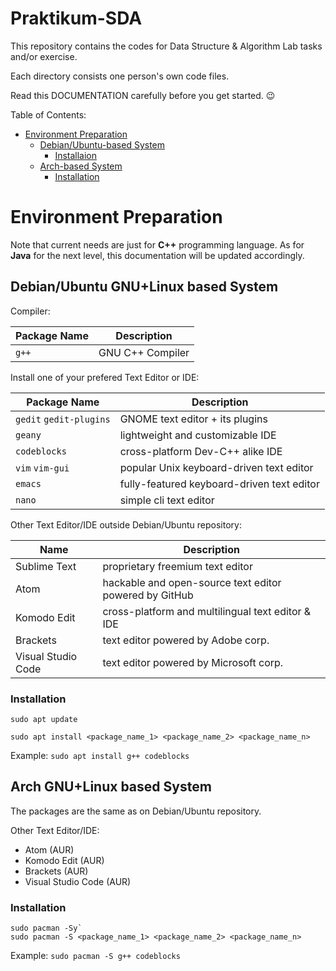 # Praktikum-SDA

This repository contains the codes for Data Structure & Algorithm Lab tasks and/or exercise.

Each directory consists one person's own code files.

Read this DOCUMENTATION carefully before you get started. :wink:

Table of Contents:
- [Environment Preparation](https://github.com/TI1NF/Praktikum-SDA#environment-preparation)
  - [Debian/Ubuntu-based System](https://github.com/TI1NF/Praktikum-SDA#debianubuntu-based-system)
    - [Installaion](https://github.com/TI1NF/Praktikum-SDA#installation)
  - [Arch-based System](https://github.com/TI1NF/Praktikum-SDA#arch-based-system)
    - [Installation](https://github.com/TI1NF/Praktikum-SDA#installation-1)
    
# Environment Preparation

Note that current needs are just for **C++** programming language. As for **Java** for the next level, this documentation will be updated accordingly.

## Debian/Ubuntu GNU+Linux based System

Compiler:

Package Name | Description
------------ | -------------
`g++` | GNU C++ Compiler


Install one of your prefered Text Editor or IDE:

Package Name | Description
------------ | -------------
`gedit` `gedit-plugins` | GNOME text editor + its plugins
`geany` | lightweight and customizable IDE
`codeblocks` | cross-platform Dev-C++ alike IDE
`vim` `vim-gui` | popular Unix keyboard-driven text editor
`emacs` | fully-featured keyboard-driven text editor
`nano` | simple cli text editor

Other Text Editor/IDE outside Debian/Ubuntu repository:

Name | Description
------------ | -------------
Sublime Text | proprietary freemium text editor
Atom | hackable and open-source text editor powered by GitHub
Komodo Edit | cross-platform and multilingual text editor & IDE
Brackets | text editor powered by Adobe corp.
Visual Studio Code | text editor powered by Microsoft corp.

### Installation

`sudo apt update`

`sudo apt install <package_name_1> <package_name_2> <package_name_n>`

Example: 
`sudo apt install g++ codeblocks`

## Arch GNU+Linux based System
The packages are the same as on Debian/Ubuntu repository.

Other Text Editor/IDE:
- Atom (AUR) 
- Komodo Edit (AUR) 
- Brackets (AUR)
- Visual Studio Code (AUR)

### Installation
```
sudo pacman -Sy`
sudo pacman -S <package_name_1> <package_name_2> <package_name_n>
```

Example: 
`sudo pacman -S g++ codeblocks`
